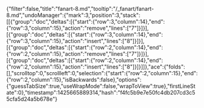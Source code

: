 {"filter":false,"title":"fanart-8.md","tooltip":"/_fanart/fanart-8.md","undoManager":{"mark":3,"position":3,"stack":[[{"group":"doc","deltas":[{"start":{"row":3,"column":14},"end":{"row":3,"column":15},"action":"remove","lines":["7"]}]}],[{"group":"doc","deltas":[{"start":{"row":3,"column":14},"end":{"row":3,"column":15},"action":"insert","lines":["8"]}]}],[{"group":"doc","deltas":[{"start":{"row":2,"column":14},"end":{"row":2,"column":15},"action":"remove","lines":["7"]}]}],[{"group":"doc","deltas":[{"start":{"row":2,"column":14},"end":{"row":2,"column":15},"action":"insert","lines":["8"]}]}]]},"ace":{"folds":[],"scrolltop":0,"scrollleft":0,"selection":{"start":{"row":2,"column":15},"end":{"row":2,"column":15},"isBackwards":false},"options":{"guessTabSize":true,"useWrapMode":false,"wrapToView":true},"firstLineState":0},"timestamp":1425665889314,"hash":"f4fc5b9e7e50fc4db207cd3c55cfa5d24a5b678e"}